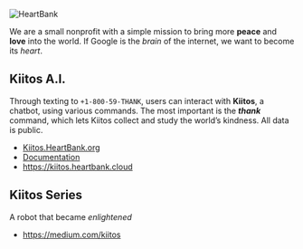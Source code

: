 ![HeartBank](https://cdn.rawgit.com/HeartBank/media/master/heartbank.png "HeartBank")

We are a small nonprofit with a simple mission to bring more **peace** and **love** into the world. If Google is the _brain_ of the internet, we want to become its _heart_.

## Kiitos A.I.

Through texting to `+1-800-59-THANK`, users can interact with **Kiitos**, a chatbot, using various commands. The most important is the ***thank*** command, which lets Kiitos collect and study the world’s kindness. All data is public.

- [Kiitos.HeartBank.org](https://github.com/HeartBank/heartbank.github.io)
- [Documentation](https://github.com/HeartBank/heartbank.github.io/wiki/Introduction)
- https://kiitos.heartbank.cloud

## Kiitos Series

A robot that became _enlightened_

- https://medium.com/kiitos
